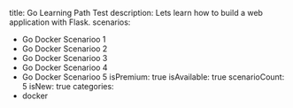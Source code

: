 title: Go Learning Path Test
description: Lets learn how to build a web application with Flask.
scenarios: 
  - Go Docker Scenarioo 1
  - Go Docker Scenarioo 2
  - Go Docker Scenarioo 3
  - Go Docker Scenarioo 4
  - Go Docker Scenarioo 5
isPremium: true
isAvailable: true
scenarioCount: 5
isNew: true
categories: 
  - docker
